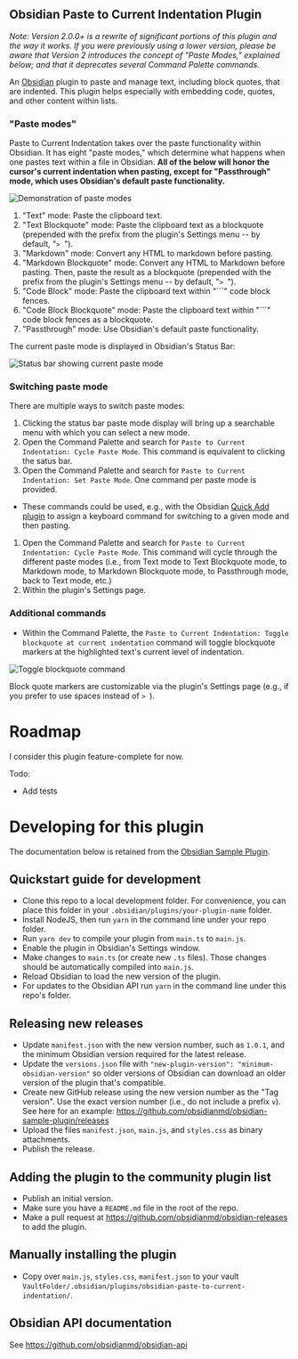 ## Obsidian Paste to Current Indentation Plugin

_Note: Version 2.0.0+ is a rewrite of significant portions of this plugin and the way it works. If you were previously using a lower version, please be aware that Version 2 introduces the concept of "Paste Modes," explained below; and that it deprecates several Command Palette commands._

An [Obsidian](https://obsidian.md/) plugin to paste and manage text, including block quotes, that are indented. This plugin helps especially with embedding code, quotes, and other content within lists.

### "Paste modes"

Paste to Current Indentation takes over the paste functionality within Obsidian. It has eight "paste modes," which determine what happens when one pastes text within a file in Obsidian. **All of the below will honor the cursor's current indentation when pasting, except for "Passthrough" mode, which uses Obsidian's default paste functionality.**

![Demonstration of paste modes](img/all-paste-modes.gif)

1. "Text" mode: Paste the clipboard text.
1. "Text Blockquote" mode: Paste the clipboard text as a blockquote (prepended with the prefix from the plugin's Settings menu -- by default, "`> `").
1. "Markdown" mode: Convert any HTML to markdown before pasting.
1. "Markdown Blockquote" mode: Convert any HTML to Markdown before pasting. Then, paste the result as a blockquote (prepended with the prefix from the plugin's Settings menu -- by default, "`> `").
1. "Code Block" mode: Paste the clipboard text within "\`\`\`" code block fences.
1. "Code Block Blockquote" mode: Paste the clipboard text within "\`\`\`" code block fences as a blockquote.
1. "Passthrough" mode: Use Obsidian's default paste functionality.

The current paste mode is displayed in Obsidian's Status Bar:

![Status bar showing current paste mode](img/status-bar.png)

### Switching paste mode

There are multiple ways to switch paste modes:

1. Clicking the status bar paste mode display will bring up a searchable menu with which you can select a new mode.
1. Open the Command Palette and search for `Paste to Current Indentation: Cycle Paste Mode`. This command is equivalent to clicking the satus bar.
1. Open the Command Palette and search for `Paste to Current Indentation: Set Paste Mode`. One command per paste mode is provided.
  - These commands could be used, e.g., with the Obsidian [Quick Add plugin](https://github.com/chhoumann/quickadd/blob/master/docs/Choices/MacroChoice.md) to assign a keyboard command for switching to a given mode and then pasting.
1. Open the Command Palette and search for `Paste to Current Indentation: Cycle Paste Mode`. This command will cycle through the different paste modes (i.e., from Text mode to Text Blockquote mode, to Markdown mode, to Markdown Blockquote mode, to Passthrough mode, back to Text mode, etc.)
1. Within the plugin's Settings page.

### Additional commands

- Within the Command Palette, the `Paste to Current Indentation: Toggle blockquote at current indentation` command will toggle blockquote markers at the highlighted text's current level of indentation. 

![Toggle blockquote command](img/toggle-blockquote.gif)

Block quote markers are customizable via the plugin's Settings page (e.g., if you prefer to use spaces instead of `> `).

# Roadmap

I consider this plugin feature-complete for now.

Todo: 

- Add tests

# Developing for this plugin

The documentation below is retained from the [Obsidian Sample Plugin](https://github.com/obsidianmd/obsidian-sample-plugin).

## Quickstart guide for development

- Clone this repo to a local development folder. For convenience, you can place this folder in your `.obsidian/plugins/your-plugin-name` folder.
- Install NodeJS, then run `yarn` in the command line under your repo folder.
- Run `yarn dev` to compile your plugin from `main.ts` to `main.js`.
- Enable the plugin in Obsidian's Settings window.
- Make changes to `main.ts` (or create new `.ts` files). Those changes should be automatically compiled into `main.js`.
- Reload Obsidian to load the new version of the plugin.
- For updates to the Obsidian API run `yarn` in the command line under this repo's folder.

## Releasing new releases

- Update `manifest.json` with the new version number, such as `1.0.1`, and the minimum Obsidian version required for the latest release.
- Update the `versions.json` file with `"new-plugin-version": "minimum-obsidian-version"` so older versions of Obsidian can download an older version of the plugin that's compatible.
- Create new GitHub release using the new version number as the "Tag version". Use the exact version number (i.e., do not include a prefix `v`). See here for an example: https://github.com/obsidianmd/obsidian-sample-plugin/releases
- Upload the files `manifest.json`, `main.js`, and `styles.css` as binary attachments.
- Publish the release.

## Adding the plugin to the community plugin list

- Publish an initial version.
- Make sure you have a `README.md` file in the root of the repo.
- Make a pull request at https://github.com/obsidianmd/obsidian-releases to add the plugin.

## Manually installing the plugin

- Copy over `main.js`, `styles.css`, `manifest.json` to your vault `VaultFolder/.obsidian/plugins/obsidian-paste-to-current-indentation/`.

## Obsidian API documentation

See https://github.com/obsidianmd/obsidian-api
